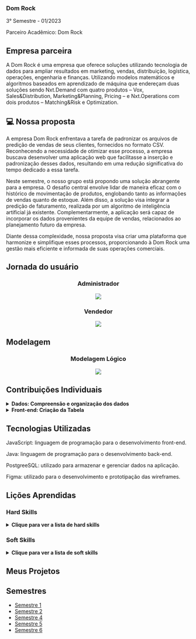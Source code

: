 ### Dom Rock
3° Semestre - 01/2023

Parceiro Acadêmico: Dom Rock

## Empresa parceira

A Dom Rock é uma empresa que oferece soluções utilizando tecnologia de dados para ampliar resultados em marketing, vendas, distribuição, logística, operações, engenharia e finanças.
Utilizando modelos matemáticos e algoritmos baseados em aprendizado de máquina que endereçam duas soluções sendo Nxt.Demand com quatro produtos – Vox, Sales&Distribution, Marketing&Planning, Pricing – e Nxt.Operations com dois produtos – Matching&Risk e Optimization.


## 💻 Nossa proposta

A empresa Dom Rock enfrentava a tarefa de padronizar os arquivos de predição de vendas de seus clientes, fornecidos no formato CSV. Reconhecendo a necessidade de otimizar esse processo, a empresa buscava desenvolver uma aplicação web que facilitasse a inserção e padronização desses dados, resultando em uma redução significativa do tempo dedicado a essa tarefa.

Neste semestre, o nosso grupo está propondo uma solução abrangente para a empresa. O desafio central envolve lidar de maneira eficaz com o histórico de movimentação de produtos, englobando tanto as informações de vendas quanto de estoque. Além disso, a solução visa integrar a predição de faturamento, realizada por um algoritmo de inteligência artificial já existente. Complementarmente, a aplicação será capaz de incorporar os dados provenientes da equipe de vendas, relacionados ao planejamento futuro da empresa.

Diante dessa complexidade, nossa proposta visa criar uma plataforma que harmonize e simplifique esses processos, proporcionando à Dom Rock uma gestão mais eficiente e informada de suas operações comerciais.


## Jornada do usuário 

<h3 align="center">Administrador</h3>
<p align="center"><img src="https://github.com/Thunder53/Dom-Rock/blob/main/doc/Backlog/jornada-usuario-1.png" widht="20%"></img>

<h3 align="center"> Vendedor </h3>
<p align="center"><img src="https://github.com/Thunder53/Dom-Rock/blob/main/doc/Backlog/jornada-usuario-2.png" widht="20%"></img>

## Modelagem

<h3 align="center">Modelagem Lógico</h3>
<p align="center"><img src="https://github.com/Thunder53/Dom-Rock/blob/main/doc/Diagramas/Modelo_Logico.png" widht="20%"></img>

## Contribuições Individuais
<details>
  <summary><b>Dados: Compreensão e organização dos dados</b></summary>
  <br>
  <p>Desenvolvi a função de entender modelar e organizar os dados passados para nós, foi necessarios utilizar planilhas pois o arquivo passado estava em csv. Após a organização foi realizada a modelagem e assim criado as tabelas necessarias
  </p>
  
 
  ![Diagrama de Relacionamento](https://github.com/Thunder53/Dom-Rock/blob/main/doc/Diagramas/Diagrama_Entidade_Relacionamento.png)

</details>
<details>
  <summary><b>Front-end: Criação da Tabela</b></summary>
  <br>
  <p>Dsenvolvi a criação da tabela e suas funções de busca para facilitar a visualização das informações e edições futuras.</p>


![Tabela](https://private-user-images.githubusercontent.com/100934496/243236070-385424ea-54ef-4c05-9355-36a59d7c63cc.png?jwt=eyJhbGciOiJIUzI1NiIsInR5cCI6IkpXVCJ9.eyJpc3MiOiJnaXRodWIuY29tIiwiYXVkIjoicmF3LmdpdGh1YnVzZXJjb250ZW50LmNvbSIsImtleSI6ImtleTUiLCJleHAiOjE3MTY5MTg4ODcsIm5iZiI6MTcxNjkxODU4NywicGF0aCI6Ii8xMDA5MzQ0OTYvMjQzMjM2MDcwLTM4NTQyNGVhLTU0ZWYtNGMwNS05MzU1LTM2YTU5ZDdjNjNjYy5wbmc_WC1BbXotQWxnb3JpdGhtPUFXUzQtSE1BQy1TSEEyNTYmWC1BbXotQ3JlZGVudGlhbD1BS0lBVkNPRFlMU0E1M1BRSzRaQSUyRjIwMjQwNTI4JTJGdXMtZWFzdC0xJTJGczMlMkZhd3M0X3JlcXVlc3QmWC1BbXotRGF0ZT0yMDI0MDUyOFQxNzQ5NDdaJlgtQW16LUV4cGlyZXM9MzAwJlgtQW16LVNpZ25hdHVyZT03Njg1ZmJhNTMzMjUyNDI5Y2UxZjNhNzVkYzgxMDEyMjIzMTU5ODBkYTFhZmMzZjcwMzE1N2RkNTM1ZDkzMTNjJlgtQW16LVNpZ25lZEhlYWRlcnM9aG9zdCZhY3Rvcl9pZD0wJmtleV9pZD0wJnJlcG9faWQ9MCJ9.oblluWs8F4U1lWN6OVdEJ_ywcn7LH1THiqUosRxjw68)

 
  <br>
</details>

## Tecnologias Utilizadas

JavaScript: linguagem de programação para o desenvolvimento front-end.

Java: linguagem de programação para o desenvolvimento back-end.

PostgreeSQL: utilizado para armazenar e gerenciar dados na aplicação.

Figma: utilizado para o desenvolvimento e prototipação das wireframes.

## Lições Aprendidas

<p align="justify"></p>

<h3>Hard Skills</h3>
<details>
  <summary><b>Clique para ver a lista de hard skills</b></summary>
  
  <p1>Desenvolvimento Front-end e Back-end: Adquiri habilidades de programação em JavaScript e Java, permitindo-me criar interfaces interativas (front-end) e desenvolver a lógica empresarial (back-end) para sistemas complexos.</p1>
  
  <p1>Banco de Dados: Aprendi design de bancos de dados, SQL e gestão de dados ao utilizar o PostgreSQL para armazenamento e manipulação de informações.</p1>
  
</details>

<h3>Soft Skills</h3>
<details>
  <summary><b>Clique para ver a lista de soft skills</b></summary>
  
  <p1>Proatividade: Enfrentar desafios como a padronização de dados demonstrou minha capacidade de propor e implementar soluções, evidenciando uma abordagem proativa para otimizar processos.</p1>
  
  <p1>Comunicação Assertiva: Ao explicar claramente problemas, soluções e jornadas do usuário, desenvolvi habilidades de comunicação eficaz, tornando informações técnicas acessíveis a diversos públicos.</p1>
  
  <p1>Trabalho em Equipe: A colaboração em projetos acadêmicos evidenciou minha habilidade de trabalhar em equipe, essencial em ambientes profissionais de desenvolvimento de software</p1>
  
</details>

## Meus Projetos
## Semestres

- [Semestre 1](../Semestre01/Semestre01.md)
- [Semestre 2](../Semestre02/Semestre02.md)
- [Semestre 4](../Semestre04/Semestre04.md)
- [Semestre 5](../Semestre06/Semestre05.md)
- [Semestre 6](../Semestre05/Semestre06.md)